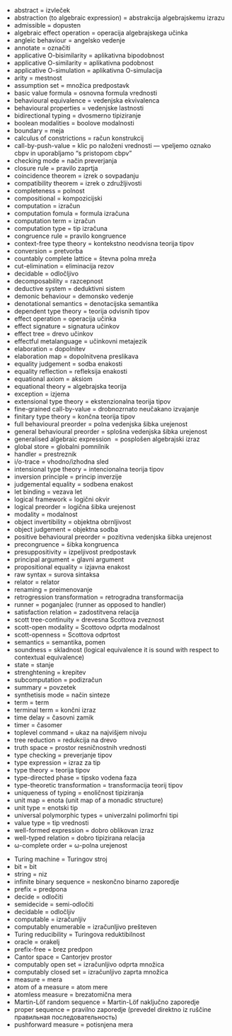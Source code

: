 * abstract = izvleček
* abstraction (to algebraic expression) = abstrakcija algebrajskemu izrazu
* admissible = dopusten
* algebraic effect operation = operacija algebrajskega učinka
* angleic behaviour = angelsko vedenje
* annotate = označiti
* applicative O-bisimilarity = aplikativna bipodobnost
* applicative O-similarity = aplikativna podobnost
* applicative O-simulation = aplikativna O-simulacija
* arity = mestnost
* assumption set = množica predpostavk
* basic value formula = osnovna formula vrednosti
* behavioural equivalence =  vedenjska ekvivalenca
* behavioural properties = vedenjske lastnosti
* bidirectional typing = dvosmerno tipiziranje
* boolean modalities = boolove modalnosti
* boundary = meja
* calculus of constrictions = račun konstrukcij
* call-by-push-value = klic po naloženi vrednosti — vpeljemo oznako cbpv in uporabljamo “s pristopom cbpv”
* checking mode = način preverjanja
* closure rule = pravilo zaprtja
* coincidence theorem = izrek o sovpadanju
* compatibility theorem = izrek o združljivosti
* completeness = polnost
* compositional = kompozicijski
* computation = izračun
* computation fomula = formula izračuna
* computation term = izračun
* computation type = tip izračuna
* congruence rule = pravilo kongruence
* context-free type theory = kontekstno neodvisna teorija tipov
* conversion = pretvorba
* countably complete lattice  = števna polna mreža
* cut-elimination = eliminacija rezov
* decidable = odločljivo
* decomposability = razcepnost
* deductive system = deduktivni sistem
* demonic behaviour = demonsko vedenje
* denotational semantics = denotacijska semantika
* dependent type theory = teorija odvisnih tipov
* effect operation = operacija učinka
* effect signature = signatura učinkov
* effect tree = drevo učinkov
* effectful metalanguage = učinkovni metajezik
* elaboration = dopolnitev
* elaboration map = dopolnitvena preslikava
* equality judgement = sodba enakosti
* equality reflection = refleksija enakosti
* equational axiom = aksiom
* equational theory = algebrajska teorija
* exception = izjema
* extensional type theory = ekstenzionalna teorija tipov
* fine-grained call-by-value = drobnozrnato neučakano izvajanje
* finitary type theory = končna teorija tipov
* full behavioural preorder = polna vedenjska šibka urejenost
* general behavioural preorder = splošna vedenjska šibka urejenost
* generalised algebraic expression  = posplošen algebrajski izraz
* global store = globalni pomnilnik
* handler = prestreznik
* i/o-trace = vhodno/izhodna sled
* intensional type theory = intencionalna teorija tipov
* inversion principle = princip inverzije
* judgemental equality = sodbena enakost
* let binding = vezava let
* logical framework = logični okvir
* logical preorder = logična šibka urejenost
* modality = modalnost
* object invertibility = objektna obrnljivost
* object judgement = objektna sodba
* positive behavioural preorder = pozitivna vedenjska šibka urejenost
* precongruence = šibka kongruenca
* presuppositivity = izpeljivost predpostavk
* principal argument = glavni argument
* propositional equality = izjavna enakost
* raw syntax = surova sintaksa
* relator = relator
* renaming = preimenovanje
* retrogression transformation = retrogradna transformacija
* runner = poganjalec (runner as opposed to handler)
* satisfaction relation = zadostitvena relacija
* scott tree-continuity = drevesna Scottova zveznost
* scott-open modality = Scottovo odprta modalnost
* scott-openness = Scottova odprtost
* semantics = semantika, pomen
* soundness  = skladnost (logical equivalence it is sound with respect to contextual equivalence)
* state = stanje
* strenghtening = krepitev
* subcomputation  = podizračun
* summary = povzetek
* synthetisis mode = način sinteze
* term = term
* terminal term = končni izraz
* time delay = časovni zamik
* timer = časomer
* toplevel command = ukaz na najvišjem nivoju
* tree reduction = redukcija na drevo
* truth space = prostor resničnostnih vrednosti
* type checking = preverjanje tipov
* type expression = izraz za tip
* type theory = teorija tipov
* type-directed phase = tipsko vodena faza
* type-theoretic transformation = transformacija teorij tipov
* uniqueness of typing = enoličnost tipiziranja
* unit map = enota (unit map of a monadic structure)
* unit type = enotski tip
* universal polymorphic types = univerzalni polimorfni tipi
* value type = tip vrednosti
* well-formed expression = dobro oblikovan izraz
* well-typed relation = dobro tipizirana relacija
* ω-complete order = ω-polna urejenost

<!-- Nove besede -->

* Turing machine = Turingov stroj  
* bit = bit  
* string = niz  
* infinite binary sequence = neskončno binarno zaporedje  
* prefix = predpona  
* decide = odločiti  
* semidecide = semi-odločiti  
* decidable = odločljiv  
* computable = izračunljiv  
* computably enumerable = izračunljivo prešteven  
* Turing reducibility = Turingova reduktibilnost  
* oracle = orakelj  
* prefix-free = brez predpon  
* Cantor space = Cantorjev prostor  
* computably open set = izračunljivo odprta množica  
* computably closed set = izračunljivo zaprta množica  
* measure = mera  
* atom of a measure = atom mere  
* atomless measure = brezatomična mera  
* Martin-Löf random sequence = Martin-Löf naključno zaporedje  
* proper sequence = pravilno zaporedje (prevedel direktno iz ruščine правильная последовательность)
* pushforward measure = potisnjena mera  